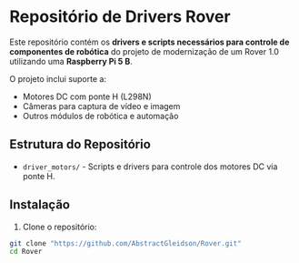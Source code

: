# Repositório de Drivers Rover

Este repositório contém os **drivers e scripts necessários para controle de componentes de robótica** do projeto de modernização de um Rover 1.0 utilizando uma **Raspberry Pi 5 B**.  

O projeto inclui suporte a:

- Motores DC com ponte H (L298N)  
- Câmeras para captura de vídeo e imagem  
- Outros módulos de robótica e automação  

## Estrutura do Repositório

- `driver_motors/` - Scripts e drivers para controle dos motores DC via ponte H.  

## Instalação

1. Clone o repositório:
```bash
git clone "https://github.com/AbstractGleidson/Rover.git"
cd Rover
